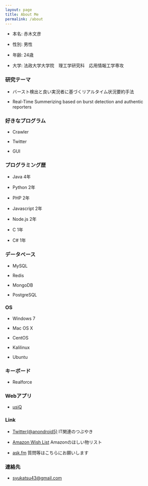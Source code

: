 ```yaml
---
layout: page
title: About Me
permalink: /about
---
```


- 本名: 赤木文彦

- 性別: 男性

- 年齢: 24歳

- 大学: 法政大学大学院　理工学研究科　応用情報工学専攻

### 研究テーマ

- バースト検出と良い実況者に基づくリアルタイム状況要約手法

- Real-Time Summerizing based on burst detection and authentic reporters

### 好きなプログラム

- Crawler

- Twitter

- GUI 


### プログラミング歴

- Java 4年

- Python 2年

- PHP 2年

- Javascript 2年

- Node.js 2年

- C 1年

- C# 1年

### データベース

- MySQL

- Redis

- MongoDB

- PostgreSQL

### OS

- Windows 7

- Mac OS X

- CentOS

- Kalilinux

- Ubuntu

### キーボード

- Realforce

### Webアプリ

- [μsiQ](http://muziqlabe.appspot.com)

### Link

- [Twitter(@anondroid5)](https://twitter.com) IT関連のつぶやき

- [Amazon Wish List](http://www.amazon.co.jp/registry/wishlist/25WMELWTJKYWE) Amazonのほしい物リスト

- [ask.fm](http://ask.fm/anondroid5) 質問等はこちらにお願いします

### 連絡先

- [syukatsu43@gmail.com](mailto:syukatsu43@gmail.com)
